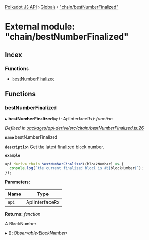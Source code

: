 [Polkadot JS API](../README.md) › [Globals](../globals.md) › ["chain/bestNumberFinalized"](_chain_bestnumberfinalized_.md)

# External module: "chain/bestNumberFinalized"

## Index

### Functions

* [bestNumberFinalized](_chain_bestnumberfinalized_.md#bestnumberfinalized)

## Functions

###  bestNumberFinalized

▸ **bestNumberFinalized**(`api`: ApiInterfaceRx): *function*

*Defined in [packages/api-derive/src/chain/bestNumberFinalized.ts:26](https://github.com/polkadot-js/api/blob/619ef6f8e/packages/api-derive/src/chain/bestNumberFinalized.ts#L26)*

**`name`** bestNumberFinalized

**`description`** Get the latest finalized block number.

**`example`** 
<BR>

```javascript
api.derive.chain.bestNumberFinalized((blockNumber) => {
  console.log(`the current finalized block is #${blockNumber}`);
});
```

**Parameters:**

Name | Type |
------ | ------ |
`api` | ApiInterfaceRx |

**Returns:** *function*

A BlockNumber

▸ (): *Observable‹BlockNumber›*
